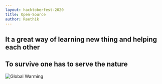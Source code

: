 ```yaml
---
layout: hacktoberfest-2020
title: Open-Source
author: Reethik
---
```


<!-- Your MESSAGE on open source-->

## It a great way of learning new thing and helping each other

## To survive one has to serve the nature

![Global Warming]({{site.baseurl}}/assets/images/reethik.jpg)

